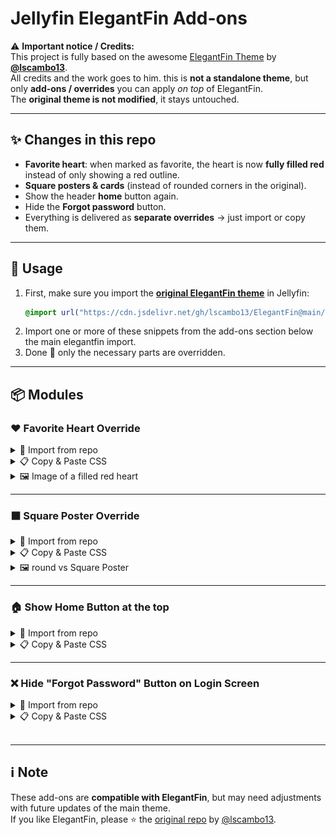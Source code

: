 # Jellyfin ElegantFin Add-ons

⚠️ **Important notice / Credits:**  
This project is fully based on the awesome [ElegantFin Theme](https://github.com/lscambo13/ElegantFin) by **[@lscambo13](https://github.com/lscambo13)**.  
All credits and the work goes to him. this is **not a standalone theme**, but only **add-ons / overrides** you can apply _on top_ of ElegantFin.  
The **original theme is not modified**, it stays untouched.

---

## ✨ Changes in this repo

- **Favorite heart**: when marked as favorite, the heart is now **fully filled red** instead of only showing a red outline.
- **Square posters & cards** (instead of rounded corners in the original).
- Show the header **home** button again.
- Hide the **Forgot password** button.
- Everything is delivered as **separate overrides** → just import or copy them.

---

## 🚀 Usage

1. First, make sure you import the **[original ElegantFin theme](https://github.com/lscambo13/ElegantFin?tab=readme-ov-file#-how-to-installsetup-this-theme)** in Jellyfin:
   ```css
   @import url("https://cdn.jsdelivr.net/gh/lscambo13/ElegantFin@main/Theme/ElegantFin-jellyfin-theme-build-latest-minified.css");
   ```
2. Import one or more of these snippets from the add-ons section below the main elegantfin import.
3. Done 🎉 only the necessary parts are overridden.

---

## 📦 Modules

### ❤️ Favorite Heart Override

<details>
  <summary>🔗 Import from repo</summary>

```css
@import url("https://raw.githubusercontent.com/Panda260/ElegantFin-addones/main/heart.css");
```

</details>

<details>
  <summary>📋 Copy & Paste CSS</summary>

```css
/* Favorite Heart filled red */
.material-icons.detailButton-icon.favorite.ratingbutton-icon-withrating {
  color: red !important;
  font-variation-settings: "FILL" 1, "wght" 400, "GRAD" 0, "opsz" 48;
}
.material-icons.detailButton-icon.favorite.ratingbutton-icon-withrating::before {
  content: "favorite";
  color: red !important;
}
```

</details>

<details>
    <summary>🖼️ Image of a filled red heart </summary>

![Filled Red Heart](https://raw.githubusercontent.com/Panda260/ElegantFin-addones/main/images/heart-filled.png)

![Not Filled Red Heart](https://raw.githubusercontent.com/Panda260/ElegantFin-addones/main/images/heart-outline.png)

</details>

---

### ⬛ Square Poster Override

<details>
  <summary>🔗 Import from repo</summary>

```css
@import url("https://raw.githubusercontent.com/Panda260/ElegantFin-addones/main/square.css");
```

</details>

<details>
  <summary>📋 Copy & Paste CSS</summary>

```css
/* Posters and images with square corners */
.cardScalable,
.visualCardBox,
.listItemImage,
.listItemImageButton,
.coveredImage,
.cardImageContainer,
.cardImage,
.itemImage,
.primaryImageWrapper img {
  border-radius: 0 !important;
}

/* Cast/Person cards square instead of round */
@supports (aspect-ratio: 1 / 1) {
  #castCollapsible .cardScalable,
  #guestCastContent .cardScalable {
    border-radius: 0 !important;
  }
}
```

</details>

<details>
    <summary>🖼️ round vs Square Poster </summary>

![Round Corners](https://raw.githubusercontent.com/Panda260/ElegantFin-addones/main/images/round-corners.png)

![Square Corners](https://raw.githubusercontent.com/Panda260/ElegantFin-addones/main/images/square-corners.png)

</details>

---

### 🏠 Show Home Button at the top

<details>
  <summary>🔗 Import from repo</summary>

```css
@import url("https://raw.githubusercontent.com/Panda260/ElegantFin-addones/main/show-homebutton.css");
```

</details>
<details>
  <summary>📋 Copy & Paste CSS</summary>

```css
/* Show the header home button again */
.skinHeader-withBackground:not(.semiTransparent) .headerHomeButton {
  display: initial !important;
}
```

</details>

---

### ❌ Hide "Forgot Password" Button on Login Screen

<details>
    <summary>🔗 Import from repo</summary>

```css
@import url("https://raw.githubusercontent.com/Panda260/ElegantFin-addones/main/hide-forgotpassword.css");
```

</details>

<details>
    <summary>📋 Copy & Paste CSS</summary>

```css
/* Hide the "Forgot Password" button */
.skinHeader-withBackground:not(.semiTransparent) .headerForgotPasswordButton {
  display: none !important;
}
```

</details>

<br>

---

## ℹ️ Note

These add-ons are **compatible with ElegantFin**, but may need adjustments with future updates of the main theme.  
If you like ElegantFin, please ⭐️ the [original repo](https://github.com/lscambo13/ElegantFin) by [@lscambo13](https://github.com/lscambo13).
